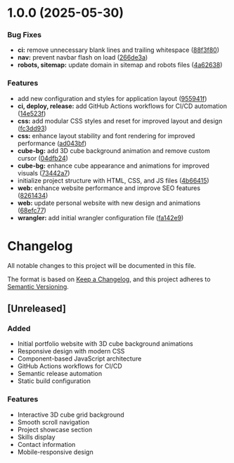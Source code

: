 # 1.0.0 (2025-05-30)


### Bug Fixes

* **ci:** remove unnecessary blank lines and trailing whitespace ([88f3f80](https://github.com/peritissimus/artifex/commit/88f3f803bbe121b95cc95b67b674d1a18f40970c))
* **nav:** prevent navbar flash on load ([266de3a](https://github.com/peritissimus/artifex/commit/266de3a21e8fed4a785275f9eee7f175dfefc1ab))
* **robots, sitemap:** update domain in sitemap and robots files ([4a62638](https://github.com/peritissimus/artifex/commit/4a626389d1c446c65e1452a5ed44d487998d5db2))


### Features

* add new configuration and styles for application layout ([955941f](https://github.com/peritissimus/artifex/commit/955941f9656811bc5d2ce3aaf6889d76d4a313c3))
* **ci, deploy, release:** add GitHub Actions workflows for CI/CD automation ([14e523f](https://github.com/peritissimus/artifex/commit/14e523f2d48dac31c560eabcfeff5a64f1043d3a))
* **css:** add modular CSS styles and reset for improved layout and design ([fc3dd93](https://github.com/peritissimus/artifex/commit/fc3dd93718a7e0218c9be26818c538d8fb4eebe2))
* **css:** enhance layout stability and font rendering for improved performance ([ad043bf](https://github.com/peritissimus/artifex/commit/ad043bfefaddcdd92e2d9ef1717d648224e04439))
* **cube-bg:** add 3D cube background animation and remove custom cursor ([04dfb24](https://github.com/peritissimus/artifex/commit/04dfb240ee34caf7a6f50a2af0a0fa0742ff7baf))
* **cube-bg:** enhance cube appearance and animations for improved visuals ([73442a7](https://github.com/peritissimus/artifex/commit/73442a7d8f7704cab200878b0140bf285d013974))
* initialize project structure with HTML, CSS, and JS files ([4b66415](https://github.com/peritissimus/artifex/commit/4b66415724f3af40e54c150bae70fe4ce852c9f8))
* **web:** enhance website performance and improve SEO features ([8261434](https://github.com/peritissimus/artifex/commit/8261434f34dc147ecb8c98972cfa2f9c1df47115))
* **web:** update personal website with new design and animations ([68efc77](https://github.com/peritissimus/artifex/commit/68efc7773f16dd7223c6700d8f8af20e5e479a69))
* **wrangler:** add initial wrangler configuration file ([fa142e9](https://github.com/peritissimus/artifex/commit/fa142e932a794c0d7e9f5b9f7a446c2b39b8c06a))

# Changelog

All notable changes to this project will be documented in this file.

The format is based on [Keep a Changelog](https://keepachangelog.com/en/1.0.0/),
and this project adheres to [Semantic Versioning](https://semver.org/spec/v2.0.0.html).

## [Unreleased]

### Added

- Initial portfolio website with 3D cube background animations
- Responsive design with modern CSS
- Component-based JavaScript architecture
- GitHub Actions workflows for CI/CD
- Semantic release automation
- Static build configuration

### Features

- Interactive 3D cube grid background
- Smooth scroll navigation
- Project showcase section
- Skills display
- Contact information
- Mobile-responsive design
